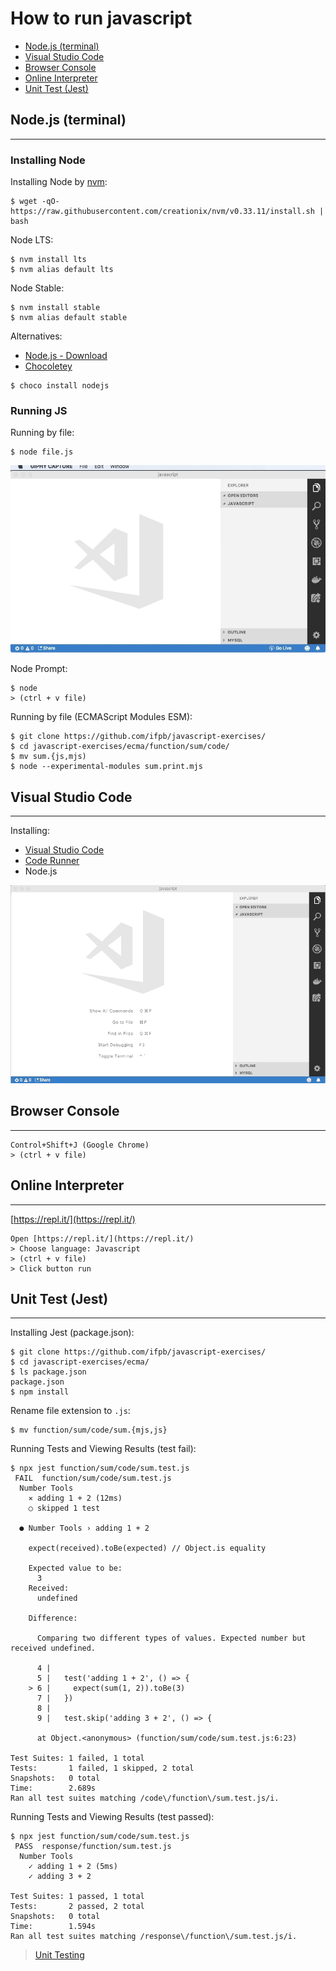 # How to run javascript

- [Node.js (terminal)](#node.js-terminal)
- [Visual Studio Code](#visual-studio-code)
- [Browser Console](#browser-console)
- [Online Interpreter](#online-interpreter)
- [Unit Test (Jest)](#unit-test-jest)

## Node.js (terminal)

---

### Installing Node

Installing Node by [nvm](https://github.com/creationix/nvm):

```
$ wget -qO- https://raw.githubusercontent.com/creationix/nvm/v0.33.11/install.sh | bash
```

Node LTS:

```
$ nvm install lts
$ nvm alias default lts
```

Node Stable:

```
$ nvm install stable
$ nvm alias default stable
```

Alternatives:

- [Node.js - Download](https://nodejs.org/en/)
- [Chocoletey](https://chocolatey.org)

```
$ choco install nodejs
```

### Running JS

Running by file:

```
$ node file.js
```

![vscode](running-vscode-terminal.gif)

Node Prompt:

```
$ node
> (ctrl + v file)
```

Running by file (ECMAScript Modules ESM):

```
$ git clone https://github.com/ifpb/javascript-exercises/
$ cd javascript-exercises/ecma/function/sum/code/
$ mv sum.{js,mjs)
$ node --experimental-modules sum.print.mjs
```

## Visual Studio Code

---

Installing:

- [Visual Studio Code](https://code.visualstudio.com/)
- [Code Runner](https://marketplace.visualstudio.com/items?itemName=formulahendry.code-runner)
- Node.js

<!-- (run, debug, jest, chrome) -->

![vscode](running-vscode.gif)

## Browser Console

---

```
Control+Shift+J (Google Chrome)
> (ctrl + v file)
```

## Online Interpreter

---

[https://repl.it/](https://repl.it/)

```
Open [https://repl.it/](https://repl.it/)
> Choose language: Javascript
> (ctrl + v file)
> Click button run
```

## Unit Test (Jest)

---

Installing Jest (package.json):

```
$ git clone https://github.com/ifpb/javascript-exercises/
$ cd javascript-exercises/ecma/
$ ls package.json
package.json
$ npm install
```

Rename file extension to `.js`:

```
$ mv function/sum/code/sum.{mjs,js}
```

Running Tests and Viewing Results (test fail):

```
$ npx jest function/sum/code/sum.test.js
 FAIL  function/sum/code/sum.test.js
  Number Tools
    ✕ adding 1 + 2 (12ms)
    ○ skipped 1 test

  ● Number Tools › adding 1 + 2

    expect(received).toBe(expected) // Object.is equality

    Expected value to be:
      3
    Received:
      undefined

    Difference:

      Comparing two different types of values. Expected number but received undefined.

      4 |
      5 |   test('adding 1 + 2', () => {
    > 6 |     expect(sum(1, 2)).toBe(3)
      7 |   })
      8 |
      9 |   test.skip('adding 3 + 2', () => {

      at Object.<anonymous> (function/sum/code/sum.test.js:6:23)

Test Suites: 1 failed, 1 total
Tests:       1 failed, 1 skipped, 2 total
Snapshots:   0 total
Time:        2.689s
Ran all test suites matching /code\/function\/sum.test.js/i.
```

Running Tests and Viewing Results (test passed):

```
$ npx jest function/sum/code/sum.test.js
 PASS  response/function/sum.test.js
  Number Tools
    ✓ adding 1 + 2 (5ms)
    ✓ adding 3 + 2

Test Suites: 1 passed, 1 total
Tests:       2 passed, 2 total
Snapshots:   0 total
Time:        1.594s
Ran all test suites matching /response\/function\/sum.test.js/i.
```

> [Unit Testing](http://softwaretestingfundamentals.com/unit-testing/)
